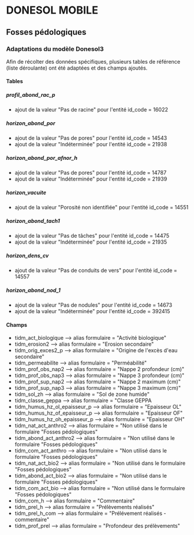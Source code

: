 # DONESOL MOBILE

## Fosses pédologiques

### **Adaptations du modèle Donesol3**

Afin de récolter des données spécifiques, plusieurs tables de référence (liste déroulante) ont été adaptées et des champs ajoutés.

#### __Tables__

##### profil_abond_rac_p

* ajout de la valeur "Pas de racine" pour l'entité id_code = 16022

##### horizon_abond_por

* ajout de la valeur "Pas de pores" pour l'entité id_code = 14543
* ajout de la valeur "Indéterminée" pour l'entité id_code = 21938

##### horizon_abond_por_afnor_h

* ajout de la valeur "Pas de pores" pour l'entité id_code = 14787
* ajout de la valeur "Indéterminée" pour l'entité id_code = 21939

##### horizon_vacuite

* ajout de la valeur "Porosité non identifiée" pour l'entité id_code = 14551

##### horizon_abond_tach1

* ajout de la valeur "Pas de tâches" pour l'entité id_code = 14475
* ajout de la valeur "Indéterminée" pour l'entité id_code = 21935

##### horizon_dens_cv

* ajout de la valeur "Pas de conduits de vers" pour l'entité id_code = 14557

##### horizon_abond_nod_1

* ajout de la valeur "Pas de nodules" pour l'entité id_code = 14673
* ajout de la valeur "Indéterminée" pour l'entité id_code = 392415

#### __Champs__

* tidm_act_biologique --> alias formulaire = "Activité biologique"
* tidm_erosion2 --> alias formulaire = "Erosion secondaire"
* tidm_orig_exces2_p --> alias formulaire = "Origine de l'excès d'eau secondaire"
* tidm_permeabilite --> alias formulaire = "Perméabilité"
* tidm_prof_obs_nap2 --> alias formulaire = "Nappe 2 profondeur (cm)"
* tidm_prof_obs_nap3 --> alias formulaire = "Nappe 3 profondeur (cm)"
* tidm_prof_sup_nap2 --> alias formulaire = "Nappe 2 maximum (cm)"
* tidm_prof_sup_nap3 --> alias formulaire = "Nappe 3 maximum (cm)"
* tidm_sol_zh --> alias formulaire = "Sol de zone humide"
* tidm_classe_geppa --> alias formulaire = "Classe GEPPA
* tidm_humus_hz_ol_epaisseur_p --> alias formulaire = "Epaisseur OL"
* tidm_humus_hz_of_epaisseur_p --> alias formulaire = "Epaisseur OF"
* tidm_humus_hz_oh_epaisseur_p --> alias formulaire = "Epaisseur OH"
* tidm_nat_act_anthro2 --> alias formulaire = "Non utilisé dans le formulaire "Fosses pédologiques"
* tidm_abond_act_anthro2 --> alias formulaire = "Non utilisé dans le formulaire "Fosses pédologiques"
* tidm_com_act_anthro --> alias formulaire = "Non utilisé dans le formulaire "Fosses pédologiques"
* tidm_nat_act_bio2 --> alias formulaire = "Non utilisé dans le formulaire "Fosses pédologiques"
* tidm_abond_act_bio2 --> alias formulaire = "Non utilisé dans le formulaire "Fosses pédologiques"
* tidm_com_act_bio --> alias formulaire = "Non utilisé dans le formulaire "Fosses pédologiques"
* tidm_com_h --> alias formulaire = "Commentaire"
* tidm_prel_h --> alias formulaire = "Prélèvements réalisés"
* tidm_prel_h_com --> alias formulaire = "Prélévement réalisés - commentaire"
* tidm_prof_prel --> alias formulaire = "Profondeur des prélèvements"